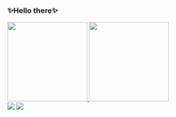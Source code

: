 ### ✨Hello there✨

<div>
  <a href="https://github.com/clarasenx">
  <img height="180em" src="https://github-readme-stats.vercel.app/api/top-langs/?username=clarasenx&show_icons=true&theme=omni"/>
  <img height="180em" src="https://github-readme-stats.vercel.app/api?username=clarasenx&theme=omni"/>
</div>

<div>
  <a href = "mailto:clarahelenasena@gmail.com"><img src="https://img.shields.io/badge/-Gmail-%23333?style=for-the-badge&logo=gmail&logoColor=white" target="_blank"></a>
  <a href="https://www.linkedin.com/in/clara-helena-alencar-sena/" target="_blank"><img src="https://img.shields.io/badge/-LinkedIn-%230077B5?style=for-the-badge&logo=linkedin&logoColor=white" target="_blank"></a> 
  
</div>
